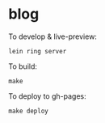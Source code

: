 # blog

To develop & live-preview:

    lein ring server

To build:

    make

To deploy to gh-pages:

    make deploy
